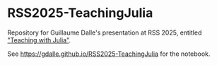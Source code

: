 # RSS2025-TeachingJulia

Repository for Guillaume Dalle's presentation at RSS 2025, entitled ["Teaching with Julia"](https://virtual.oxfordabstracts.com/event/40660/submission/492).

See <https://gdalle.github.io/RSS2025-TeachingJulia> for the notebook.
